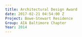 ```yaml
---
title: Architectural Design Award
date: 2017-02-21 04:54:00 Z
Project: Bowe-Stewart Residence
Group: AIA Baltimore Chapter
Year: 2014
---
```


